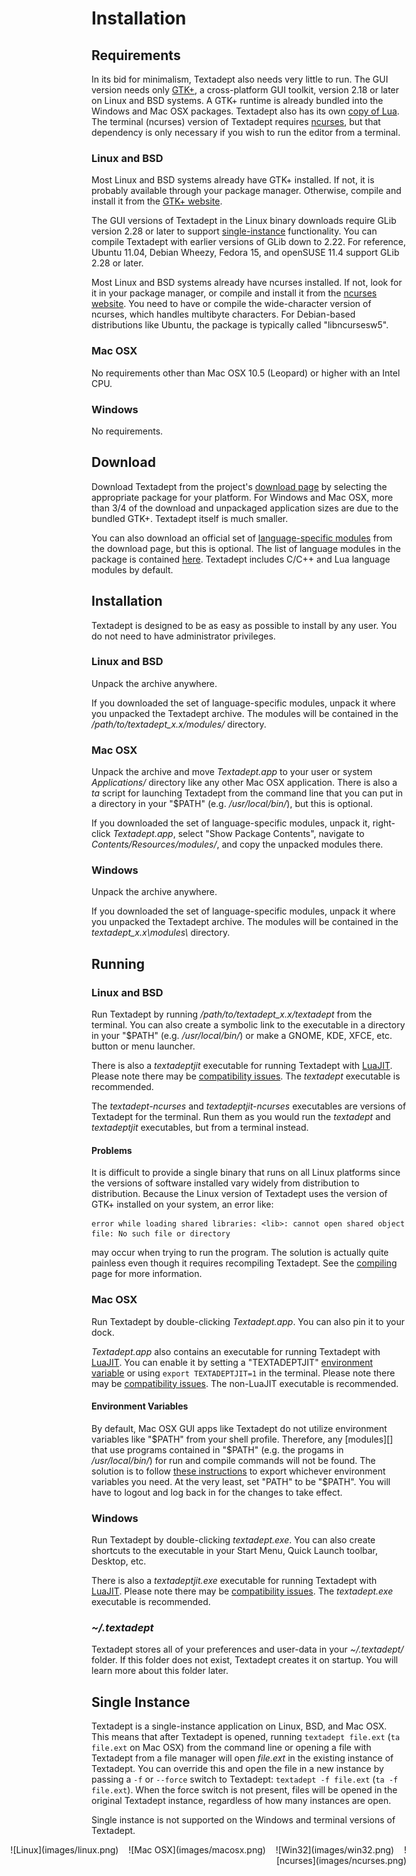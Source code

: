 # Installation

## Requirements

In its bid for minimalism, Textadept also needs very little to run. The GUI
version needs only [GTK+][], a cross-platform GUI toolkit, version 2.18 or later
on Linux and BSD systems. A GTK+ runtime is already bundled into the Windows
and Mac OSX packages. Textadept also has its own [copy of Lua][]. The terminal
(ncurses) version of Textadept requires [ncurses][], but that dependency is only
necessary if you wish to run the editor from a terminal.

[GTK+]: http://gtk.org
[copy of Lua]: 11_Scripting.html#Lua.Configuration
[ncurses]: http://invisible-island.net/ncurses/ncurses.html

### Linux and BSD

Most Linux and BSD systems already have GTK+ installed. If not, it is probably
available through your package manager. Otherwise, compile and install it from
the [GTK+ website][].

The GUI versions of Textadept in the Linux binary downloads require GLib version
2.28 or later to support [single-instance](#Single.Instance) functionality. You
can compile Textadept with earlier versions of GLib down to 2.22. For reference,
Ubuntu 11.04, Debian Wheezy, Fedora 15, and openSUSE 11.4 support GLib 2.28 or
later.

Most Linux and BSD systems already have ncurses installed. If not, look for it
in your package manager, or compile and install it from the [ncurses website][].
You need to have or compile the wide-character version of ncurses, which handles
multibyte characters. For Debian-based distributions like Ubuntu, the package is
typically called "libncursesw5".

[GTK+ website]: http://www.gtk.org/download-linux.html
[ncurses website]: http://invisible-island.net/ncurses/#download_ncurses

### Mac OSX

No requirements other than Mac OSX 10.5 (Leopard) or higher with an Intel CPU.

### Windows

No requirements.

## Download

Download Textadept from the project's [download page][] by selecting the
appropriate package for your platform. For Windows and Mac OSX, more than 3/4 of
the download and unpackaged application sizes are due to the bundled GTK+.
Textadept itself is much smaller.

You can also download an official set of [language-specific modules][] from the
download page, but this is optional. The list of language modules in the package
is contained [here][]. Textadept includes C/C++ and Lua language modules by
default.

[download page]: http://foicica.com/textadept/download
[language-specific modules]: 07_Modules.html#Language-Specific
[here]: http://foicica.com/hg

## Installation

Textadept is designed to be as easy as possible to install by any user. You do
not need to have administrator privileges.

### Linux and BSD

Unpack the archive anywhere.

If you downloaded the set of language-specific modules, unpack it where you
unpacked the Textadept archive. The modules will be contained in the
*/path/to/textadept_x.x/modules/* directory.

### Mac OSX

Unpack the archive and move *Textadept.app* to your user or system
*Applications/* directory like any other Mac OSX application. There is also a
*ta* script for launching Textadept from the command line that you can put in
a directory in your "$PATH" (e.g. */usr/local/bin/*), but this is optional.

If you downloaded the set of language-specific modules, unpack it, right-click
*Textadept.app*, select "Show Package Contents", navigate to
*Contents/Resources/modules/*, and copy the unpacked modules there.

### Windows

Unpack the archive anywhere.

If you downloaded the set of language-specific modules, unpack it where you
unpacked the Textadept archive. The modules will be contained in the
*textadept_x.x\modules\\* directory.

## Running

### Linux and BSD

Run Textadept by running */path/to/textadept_x.x/textadept* from the terminal.
You can also create a symbolic link to the executable in a directory in your
"$PATH" (e.g. */usr/local/bin/*) or make a GNOME, KDE, XFCE, etc. button or menu
launcher.

There is also a *textadeptjit* executable for running Textadept with [LuaJIT][].
Please note there may be [compatibility issues][]. The *textadept* executable is
recommended.

The *textadept-ncurses* and *textadeptjit-ncurses* executables are versions of
Textadept for the terminal. Run them as you would run the *textadept* and
*textadeptjit* executables, but from a terminal instead.

[LuaJIT]: http://luajit.org
[compatibility issues]: 11_Scripting.html#LuaJIT

#### Problems

It is difficult to provide a single binary that runs on all Linux platforms
since the versions of software installed vary widely from distribution to
distribution. Because the Linux version of Textadept uses the version of GTK+
installed on your system, an error like:

    error while loading shared libraries: <lib>: cannot open shared object
    file: No such file or directory

may occur when trying to run the program. The solution is actually quite
painless even though it requires recompiling Textadept. See the [compiling][]
page for more information.

[compiling]: 12_Compiling.html

### Mac OSX

Run Textadept by double-clicking *Textadept.app*. You can also pin it to your
dock.

*Textadept.app* also contains an executable for running Textadept with
[LuaJIT][]. You can enable it by setting a "TEXTADEPTJIT"
[environment variable](#Environment.Variables) or using `export TEXTADEPTJIT=1`
in the terminal. Please note there may be [compatibility issues][]. The
non-LuaJIT executable is recommended.

[LuaJIT]: http://luajit.org
[compatibility issues]: 11_Scripting.html#LuaJIT

#### Environment Variables

By default, Mac OSX GUI apps like Textadept do not utilize environment variables
like "$PATH" from your shell profile. Therefore, any [modules][] that use
programs contained in "$PATH" (e.g. the progams in */usr/local/bin/*) for run
and compile commands will not be found. The solution is to follow
[these instructions][] to export whichever environment variables you need. At
the very least, set "PATH" to be "$PATH". You will have to logout and log back
in for the changes to take effect.

[modules]: 07_Modules.html
[these instructions]: http://developer.apple.com/library/mac/#qa/qa1067/_index.html

### Windows

Run Textadept by double-clicking *textadept.exe*. You can also create shortcuts
to the executable in your Start Menu, Quick Launch toolbar, Desktop, etc.

There is also a *textadeptjit.exe* executable for running Textadept with
[LuaJIT][]. Please note there may be [compatibility issues][]. The
*textadept.exe* executable is recommended.

[LuaJIT]: http://luajit.org
[compatibility issues]: 11_Scripting.html#LuaJIT

### *~/.textadept*

Textadept stores all of your preferences and user-data in your *~/.textadept/*
folder. If this folder does not exist, Textadept creates it on startup. You will
learn more about this folder later.

## Single Instance

Textadept is a single-instance application on Linux, BSD, and Mac OSX. This
means that after Textadept is opened, running `textadept file.ext`
(`ta file.ext` on Mac OSX) from the command line or opening a file with
Textadept from a file manager will open *file.ext* in the existing instance of
Textadept. You can override this and open the file in a new instance by passing
a `-f` or `--force` switch to Textadept: `textadept -f file.ext`
(`ta -f file.ext`). When the force switch is not present, files will be opened
in the original Textadept instance, regardless of how many instances are open.

Single instance is not supported on the Windows and terminal versions of
Textadept.

<span style="display: block; text-align: right; margin-left: -10em;">
![Linux](images/linux.png)
&nbsp;&nbsp;
![Mac OSX](images/macosx.png)
&nbsp;&nbsp;
![Win32](images/win32.png)
&nbsp;&nbsp;
![ncurses](images/ncurses.png)
</span>
